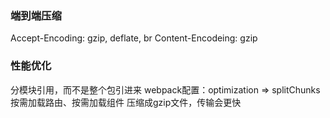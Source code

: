 ### 端到端压缩
Accept-Encoding: gzip, deflate, br
Content-Encodeing: gzip

### 性能优化
分模块引用，而不是整个包引进来
webpack配置：optimization => splitChunks
按需加载路由、按需加载组件
压缩成gzip文件，传输会更快
